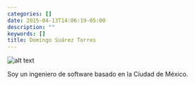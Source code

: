```yaml
---
categories: []
date: 2015-04-13T14:06:19-05:00
description: ""
keywords: []
title: Domingo Suárez Torres
---
```

![alt text][Avatar]

Soy un ingeniero de software basado en la Ciudad de México.

<script src="//platform.linkedin.com/in.js" type="text/javascript"></script>
<script type="IN/MemberProfile" data-id="https://www.linkedin.com/in/domix" data-format="inline"></script>

[avatar]: http://www.gravatar.com/avatar/f2f6aa8f9b52814cd7c2eb7eecb9cda1 "Domingo Suarez Torres"